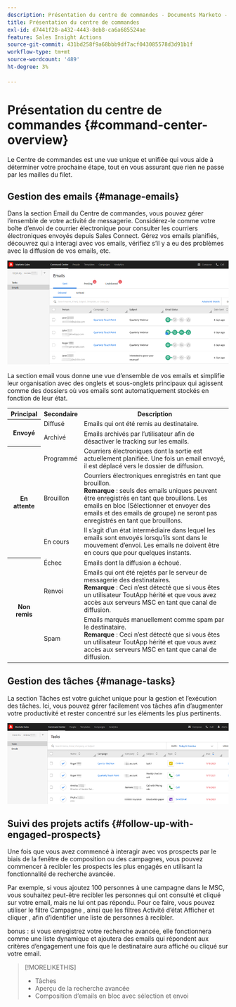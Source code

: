 ```yaml
---
description: Présentation du centre de commandes - Documents Marketo - Documentation du produit
title: Présentation du centre de commandes
exl-id: d7441f28-a432-4443-8eb8-ca6a685524ae
feature: Sales Insight Actions
source-git-commit: 431bd258f9a68bbb9df7acf043085578d3d91b1f
workflow-type: tm+mt
source-wordcount: '489'
ht-degree: 3%

---
```


# Présentation du centre de commandes {#command-center-overview}

Le Centre de commandes est une vue unique et unifiée qui vous aide à déterminer votre prochaine étape, tout en vous assurant que rien ne passe par les mailles du filet.

## Gestion des emails {#manage-emails}

Dans la section Email du Centre de commandes, vous pouvez gérer l’ensemble de votre activité de messagerie. Considérez-le comme votre boîte d’envoi de courrier électronique pour consulter les courriers électroniques envoyés depuis Sales Connect. Gérez vos emails planifiés, découvrez qui a interagi avec vos emails, vérifiez s’il y a eu des problèmes avec la diffusion de vos emails, etc.

![](assets/command-center-overview-1.png)

La section email vous donne une vue d’ensemble de vos emails et simplifie leur organisation avec des onglets et sous-onglets principaux qui agissent comme des dossiers où vos emails sont automatiquement stockés en fonction de leur état.

<table>
 <tr>
  <th>Principal</th>
  <th>Secondaire</th>
  <th>Description</th>
 </tr>
 <tr>
  <th rowspan="2">Envoyé</th>
  <td>Diffusé</td>
  <td>Emails qui ont été remis au destinataire.</td>
 </tr>
 <tr>
  <td>Archivé</td>
  <td>Emails archivés par l’utilisateur afin de désactiver le tracking sur les emails.</td>
 </tr>
 <tr>
  <th rowspan="3">En attente</th>
  <td>Programmé</td>
  <td>Courriers électroniques dont la sortie est actuellement planifiée. Une fois un email envoyé, il est déplacé vers le dossier de diffusion.</td>
 </tr>
 <tr>
  <td>Brouillon</td>
  <td>Courriers électroniques enregistrés en tant que brouillon.<br/>
  <strong>Remarque</strong> : seuls des emails uniques peuvent être enregistrés en tant que brouillons. Les emails en bloc (Sélectionner et envoyer des emails et des emails de groupe) ne seront pas enregistrés en tant que brouillons.</td>
 </tr>
 <tr>
  <td>En cours</td>
  <td>Il s’agit d’un état intermédiaire dans lequel les emails sont envoyés lorsqu’ils sont dans le mouvement d’envoi. Les emails ne doivent être en cours que pour quelques instants.</td>
 </tr>
 <tr>
  <th rowspan="3">Non remis</th>
  <td>Échec</td>
  <td>Emails dont la diffusion a échoué.
</td>
 </tr>
 <tr>
  <td>Renvoi</td>
  <td>Emails qui ont été rejetés par le serveur de messagerie des destinataires.<br/>
  <strong>Remarque</strong> : Ceci n’est détecté que si vous êtes un utilisateur ToutApp hérité et que vous avez accès aux serveurs MSC en tant que canal de diffusion.</td>
 </tr>
 <tr>
  <td>Spam</td>
  <td>Emails marqués manuellement comme spam par le destinataire.<br/>
  <strong>Remarque</strong> : Ceci n’est détecté que si vous êtes un utilisateur ToutApp hérité et que vous avez accès aux serveurs MSC en tant que canal de diffusion.</td>
 </tr>
</table>

## Gestion des tâches {#manage-tasks}

La section Tâches est votre guichet unique pour la gestion et l’exécution des tâches. Ici, vous pouvez gérer facilement vos tâches afin d’augmenter votre productivité et rester concentré sur les éléments les plus pertinents.

![](assets/command-center-overview-2.png)

## Suivi des projets actifs {#follow-up-with-engaged-prospects}

Une fois que vous avez commencé à interagir avec vos prospects par le biais de la fenêtre de composition ou des campagnes, vous pouvez commencer à recibler les prospects les plus engagés en utilisant la fonctionnalité de recherche avancée.

Par exemple, si vous ajoutez 100 personnes à une campagne dans le MSC, vous souhaitez peut-être recibler les personnes qui ont consulté et cliqué sur votre email, mais ne lui ont pas répondu. Pour ce faire, vous pouvez utiliser le filtre Campagne , ainsi que les filtres Activité d’état Afficher et cliquer , afin d’identifier une liste de personnes à recibler.

bonus : si vous enregistrez votre recherche avancée, elle fonctionnera comme une liste dynamique et ajoutera des emails qui répondent aux critères d’engagement une fois que le destinataire aura affiché ou cliqué sur votre email.

>[!MORELIKETHIS]
>
>* Tâches
>* Aperçu de la recherche avancée
>* Composition d’emails en bloc avec sélection et envoi
